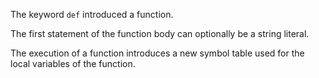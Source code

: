 The keyword `def` introduced a function.

The first statement of the function body can optionally be a string literal.

The execution of a function introduces a new symbol table used for the local variables of the function.